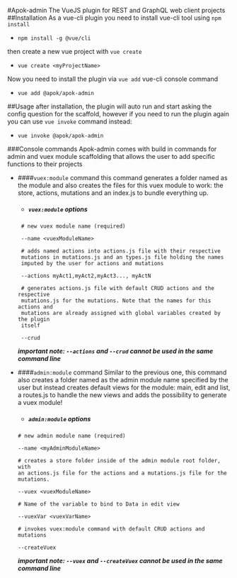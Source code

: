 #Apok-admin
The VueJS plugin for REST and GraphQL web client projects
##Installation
As a vue-cli plugin you need to install vue-cli tool using ``npm install``

- ``npm install -g @vue/cli``

then create a new vue project with ``vue create``

- ``vue create <myProjectName>``

Now you need to install the plugin via ``vue add`` vue-cli console command

- ``vue add @apok/apok-admin``

##Usage
after installation, the plugin will auto run and start asking the
config question for the scaffold, however if you need to run the plugin
again you can use ``vue invoke`` command instead:

- ``vue invoke @apok/apok-admin``

###Console commands
Apok-admin comes with build in commands for admin and vuex module 
scaffolding that allows the user to add specific functions to their
projects

- ####``vuex:module`` command
    this command generates a folder named as the module and also creates the files
    for this vuex module to work: the store, actions, mutations and an index.js
    to bundle everything up.
    
    - ##### ``vuex:module`` options 
    ```
     # new vuex module name (required)
      
     --name <vuexModuleName>
      
     # adds named actions into actions.js file with their respective
     mutations in mutations.js and an types.js file holding the names 
     imputed by the user for actions and mutations
      
     --actions myAct1,myAct2,myAct3..., myActN
      
     # generates actions.js file with default CRUD actions and the respective
     mutations.js for the mutations. Note that the names for this actions and
     mutations are already assigned with global variables created by the plugin
     itself
      
     --crud
     ```
     ***important note: `--actions` and ``--crud`` cannot be used in the same command line***

- ####``admin:module`` command
    Similar to the previous one, this command also creates a folder named
    as the admin module name specified by the user but instead creates default
    views for the module: main, edit and list, a routes.js to handle the new 
    views and adds the possibility to generate a vuex module!
    
    - ##### ``admin:module`` options
    ```
    # new admin module name (required)
    
    --name <myAdminModuleName>
  
    # creates a store folder inside of the admin module root folder, with
    an actions.js file for the actions and a mutations.js file for the
    mutations.
    
    --vuex <vuexModuleName>
  
    # Name of the variable to bind to Data in edit view
  
    --vuexVar <vuexVarName>
  
    # invokes vuex:module command with default CRUD actions and mutations
  
    --createVuex
     ```
    ***important note: `--vuex` and ``--createVuex`` cannot be used in the same command line***



